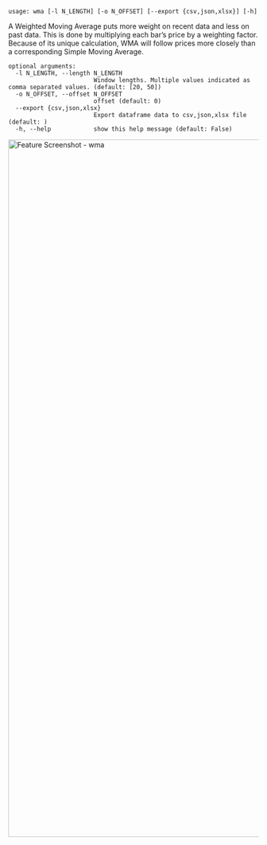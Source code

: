 ```
usage: wma [-l N_LENGTH] [-o N_OFFSET] [--export {csv,json,xlsx}] [-h]
```

A Weighted Moving Average puts more weight on recent data and less on past data. This is done by multiplying each bar’s price by a weighting factor.
Because of its unique calculation, WMA will follow prices more closely than a corresponding Simple Moving Average.

```
optional arguments:
  -l N_LENGTH, --length N_LENGTH
                        Window lengths. Multiple values indicated as comma separated values. (default: [20, 50])
  -o N_OFFSET, --offset N_OFFSET
                        offset (default: 0)
  --export {csv,json,xlsx}
                        Export dataframe data to csv,json,xlsx file (default: )
  -h, --help            show this help message (default: False)
```
<img width="1400" alt="Feature Screenshot - wma" src="https://user-images.githubusercontent.com/85772166/144016751-16fc0da2-488f-4ca2-bb3c-eb2e65e8b149.png">
